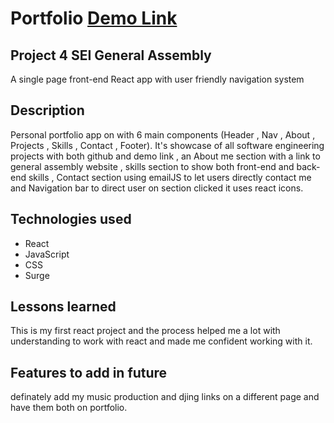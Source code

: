 # Portfolio <a href="https://pouriaghafourzadeh.surge.sh">Demo Link</a>

## Project 4 SEI General Assembly 

A single page front-end React app with user friendly navigation system

## Description

Personal portfolio app on with 6 main components (Header , Nav , About , Projects , Skills , Contact , Footer).
It's showcase of all software engineering projects with both github and demo link , an About me section with a link to general assembly website , skills section to show both front-end and back-end skills , Contact section using emailJS to let users directly contact me and Navigation bar to direct user on section clicked it uses react icons.

## Technologies used
<ul>
  <li>React</li>
  <li>JavaScript</li>
  <li>CSS</li>
  <li>Surge</li>
</ul>

## Lessons learned

This is my first react project and the process helped me a lot with understanding to work with react and made me confident working with it.

## Features to add in future

definately add my music production and djing links on a different page and have them both on portfolio.
